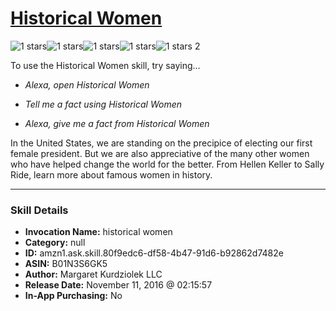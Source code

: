 # [Historical Women](http://alexa.amazon.com/#skills/amzn1.ask.skill.80f9edc6-df58-4b47-91d6-b92862d7482e)
![1 stars](../../images/ic_star_black_18dp_1x.png)![1 stars](../../images/ic_star_border_black_18dp_1x.png)![1 stars](../../images/ic_star_border_black_18dp_1x.png)![1 stars](../../images/ic_star_border_black_18dp_1x.png)![1 stars](../../images/ic_star_border_black_18dp_1x.png) 2

To use the Historical Women skill, try saying...

* *Alexa, open Historical Women*

* *Tell me a fact using Historical Women*

* *Alexa, give me a fact from Historical Women*

In the United States, we are standing on the precipice of electing our first female president. But we are also appreciative of the many other women who have helped change the world for the better. From Hellen Keller to Sally Ride, learn more about famous women in history.

***

### Skill Details

* **Invocation Name:** historical women
* **Category:** null
* **ID:** amzn1.ask.skill.80f9edc6-df58-4b47-91d6-b92862d7482e
* **ASIN:** B01N3S6GK5
* **Author:** Margaret Kurdziolek LLC
* **Release Date:** November 11, 2016 @ 02:15:57
* **In-App Purchasing:** No
